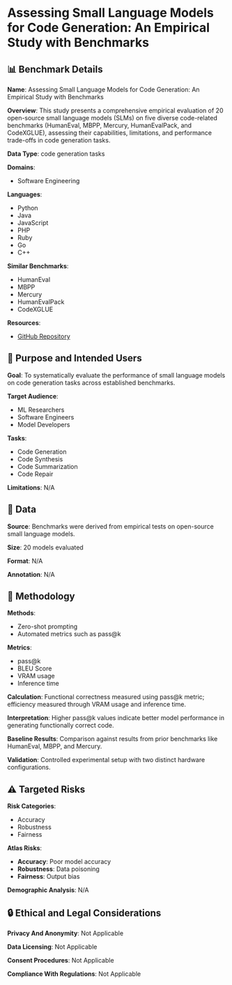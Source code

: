 # Assessing Small Language Models for Code Generation: An Empirical Study with Benchmarks

## 📊 Benchmark Details

**Name**: Assessing Small Language Models for Code Generation: An Empirical Study with Benchmarks

**Overview**: This study presents a comprehensive empirical evaluation of 20 open-source small language models (SLMs) on five diverse code-related benchmarks (HumanEval, MBPP, Mercury, HumanEvalPack, and CodeXGLUE), assessing their capabilities, limitations, and performance trade-offs in code generation tasks.

**Data Type**: code generation tasks

**Domains**:
- Software Engineering

**Languages**:
- Python
- Java
- JavaScript
- PHP
- Ruby
- Go
- C++

**Similar Benchmarks**:
- HumanEval
- MBPP
- Mercury
- HumanEvalPack
- CodeXGLUE

**Resources**:
- [GitHub Repository](https://github.com/bigcode-project/bigcode-evaluation-harness)

## 🎯 Purpose and Intended Users

**Goal**: To systematically evaluate the performance of small language models on code generation tasks across established benchmarks.

**Target Audience**:
- ML Researchers
- Software Engineers
- Model Developers

**Tasks**:
- Code Generation
- Code Synthesis
- Code Summarization
- Code Repair

**Limitations**: N/A

## 💾 Data

**Source**: Benchmarks were derived from empirical tests on open-source small language models.

**Size**: 20 models evaluated

**Format**: N/A

**Annotation**: N/A

## 🔬 Methodology

**Methods**:
- Zero-shot prompting
- Automated metrics such as pass@k

**Metrics**:
- pass@k
- BLEU Score
- VRAM usage
- Inference time

**Calculation**: Functional correctness measured using pass@k metric; efficiency measured through VRAM usage and inference time.

**Interpretation**: Higher pass@k values indicate better model performance in generating functionally correct code.

**Baseline Results**: Comparison against results from prior benchmarks like HumanEval, MBPP, and Mercury.

**Validation**: Controlled experimental setup with two distinct hardware configurations.

## ⚠️ Targeted Risks

**Risk Categories**:
- Accuracy
- Robustness
- Fairness

**Atlas Risks**:
- **Accuracy**: Poor model accuracy
- **Robustness**: Data poisoning
- **Fairness**: Output bias

**Demographic Analysis**: N/A

## 🔒 Ethical and Legal Considerations

**Privacy And Anonymity**: Not Applicable

**Data Licensing**: Not Applicable

**Consent Procedures**: Not Applicable

**Compliance With Regulations**: Not Applicable
